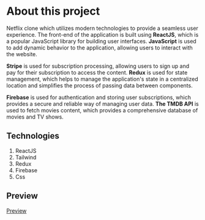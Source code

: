 # About this project

Netflix clone which utilizes modern technologies to provide a seamless user experience. The front-end of the application is built using **ReactJS**, which is a popular JavaScript library for building user interfaces. **JavaScript** is used to add dynamic behavior to the application, allowing users to interact with the website.

**Stripe** is used for subscription processing, allowing users to sign up and pay for their subscription to access the content. **Redux** is used for state management, which helps to manage the application's state in a centralized location and simplifies the process of passing data between components.

**Firebase** is used for authentication and storing user subscriptions, which provides a secure and reliable way of managing user data. **The TMDB API** is used to fetch movies content, which provides a comprehensive database of movies and TV shows.

## Technologies

1. ReactJS
2. Tailwind
3. Redux
4. Firebase
5. Css

## Preview

[Preview](https://netflix-clone-five-gray.vercel.app/)
